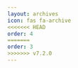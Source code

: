 ```yaml
---
layout: archives
icon: fas fa-archive
<<<<<<< HEAD
order: 4
=======
order: 3
>>>>>>> v7.2.0
---
```

